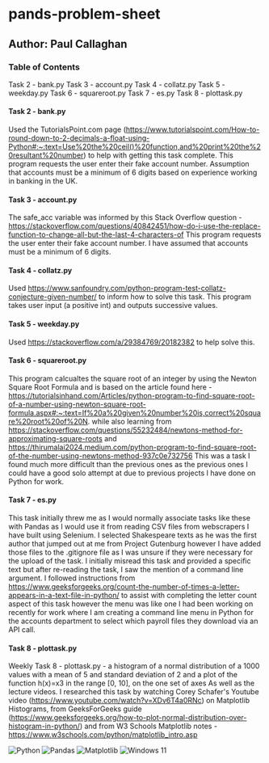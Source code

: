 # pands-problem-sheet

## Author: Paul Callaghan

### Table of Contents

Task 2 - bank.py
Task 3 - account.py
Task 4 - collatz.py
Task 5 - weekday.py
Task 6 - squareroot.py
Task 7 - es.py
Task 8 - plottask.py


#### Task 2 - bank.py

Used the TutorialsPoint.com page (https://www.tutorialspoint.com/How-to-round-down-to-2-decimals-a-float-using-Python#:~:text=Use%20the%20ceil()%20function,and%20print%20the%20resultant%20number) to help with getting this task complete.
This program requests the user enter their fake account number. Assumption that accounts must be a minimum of 6 digits based on experience working in banking in the UK.

#### Task 3 - account.py

The safe_acc variable was informed by this Stack Overflow question - https://stackoverflow.com/questions/40842451/how-do-i-use-the-replace-function-to-change-all-but-the-last-4-characters-of
This program requests the user enter their fake account number. I have assumed that accounts must be a minimum of 6 digits.

#### Task 4 - collatz.py

Used https://www.sanfoundry.com/python-program-test-collatz-conjecture-given-number/ to inform how to solve this task.
This program takes user input (a positive int) and outputs successive values.

#### Task 5 - weekday.py

Used https://stackoverflow.com/a/29384769/20182382 to help solve this.

#### Task 6 - squareroot.py

This program calcualtes the square root of an integer by using the Newton Square Root Formula and is based on the article found here -
https://tutorialsinhand.com/Articles/python-program-to-find-square-root-of-a-number-using-newton-square-root-formula.aspx#:~:text=If%20a%20given%20number%20is,correct%20square%20root%20of%20N.
while also learning from https://stackoverflow.com/questions/55232484/newtons-method-for-approximating-square-roots and  
https://thirumalai2024.medium.com/python-program-to-find-square-root-of-the-number-using-newtons-method-937c0e732756
This was a task I found much more difficult than the previous ones as the previous ones I could have a good solo attempt at due to previous projects I have done on Python for work.

#### Task 7 - es.py

This task initially threw me as I would normally associate tasks like these with Pandas as I would use it from reading CSV files from webscrapers I have built using Selenium. I selected Shakespeare texts as he was the first author that jumped out at me from Project Gutenburg however I have added those files to the .gitignore file as I was unsure if they were necessary for the upload of the task. I initially misread this task and provided a specific text but after re-reading the task, I saw the mention of a command line argument. 
I followed instructions from https://www.geeksforgeeks.org/count-the-number-of-times-a-letter-appears-in-a-text-file-in-python/ to assist with completing the letter count aspect of this task however the menu was like one I had been working on recently for work where I am creating a command line menu in Python for the accounts department to select which payroll files they download via an API call. 

#### Task 8 - plottask.py

Weekly Task 8 - plottask.py - a histogram of a normal distribution of a 1000 values with a mean of 5 and standard deviation of 2 and a plot of the function h(x)=x3 in the range [0, 10], on the one set of axes
As well as the lecture videos. I researched this task by watching Corey Schafer's Youtube video (https://www.youtube.com/watch?v=XDv6T4a0RNc) on Matplotlib Histograms, from GeeksForGeeks guide (https://www.geeksforgeeks.org/how-to-plot-normal-distribution-over-histogram-in-python/) and from W3 Schools Matplotlib notes - https://www.w3schools.com/python/matplotlib_intro.asp

![Python](https://img.shields.io/badge/python-3670A0?style=for-the-badge&logo=python&logoColor=ffdd54)
![Pandas](https://img.shields.io/badge/pandas-%23150458.svg?style=for-the-badge&logo=pandas&logoColor=white)
![Matplotlib](https://img.shields.io/badge/Matplotlib-%23ffffff.svg?style=for-the-badge&logo=Matplotlib&logoColor=black)
![Windows 11](https://img.shields.io/badge/Windows%2011-%230079d5.svg?style=for-the-badge&logo=Windows%2011&logoColor=white)

